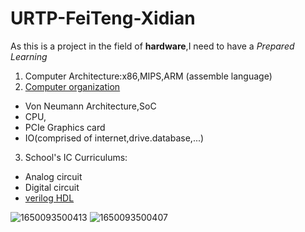 # URTP-FeiTeng-Xidian
As this is a project in the field of **hardware**,I need to have a _Prepared Learning_

1. Computer Architecture:x86,MIPS,ARM (assemble language)
2. [Computer organization](https://www.coursera.org/learn/jisuanji-zucheng?)
- Von Neumann Architecture,SoC
- CPU,
- PCIe Graphics card
- IO(comprised of internet,drive.database,...)
3. School's IC Curriculums:
- Analog circuit
- Digital circuit
- [verilog HDL](https://hdlbits.01xz.net/wiki/Main_Page)

![1650093500413](https://user-images.githubusercontent.com/94885426/163666367-e095df95-682e-4424-bde6-e28f776d9a0f.jpg)
![1650093500407](https://user-images.githubusercontent.com/94885426/163666370-b804d586-ecc9-4cba-9d70-1b3bbaf3da00.jpg)

